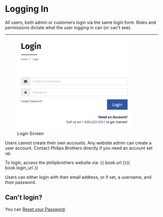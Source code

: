 # Logging In
All users, both admin or customers login via the same login form. Roles and permissions dictate what the user logging in can \(or can't see)\.

---

<figure>
    <img src="/assets/login.png" height="300" />
    <figcaption>Login Screen</figcaption>
</figure>
  
Users cannot create their own accounts. Any website admin can create a user account. Contact Philips Brothers directly if you need an account set up.

To login, access the philipbrothers website via: {{ book.url }}{{ book.login_url }}

Users can either login with their email address, or if set, a username, and their password.

## Can't login?
You can [Reset your Password](/authentication/resetting-password.md).